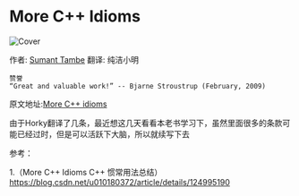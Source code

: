 # More C++ Idioms

![Cover](https://upload.wikimedia.org/wikibooks/en/thumb/9/9c/More_CPP_Idioms.jpg/190px-More_CPP_Idioms.jpg)

作者: [Sumant Tambe](https://en.wikibooks.org/wiki/User:Sutambe)
翻译: 纯洁小明

    赞誉
    “Great and valuable work!” -- Bjarne Stroustrup (February, 2009)



原文地址:[More C++ idioms](https://en.wikibooks.org/wiki/More_C%2B%2B_Idioms)

由于Horky翻译了几条，最近想这几天看看本老书学习下，虽然里面很多的条款可能已经过时，但是可以活跃下大脑，所以就续写下去

参考：

1.（More C++ Idioms C++ 惯常用法总结）https://blog.csdn.net/u010180372/article/details/124995190

